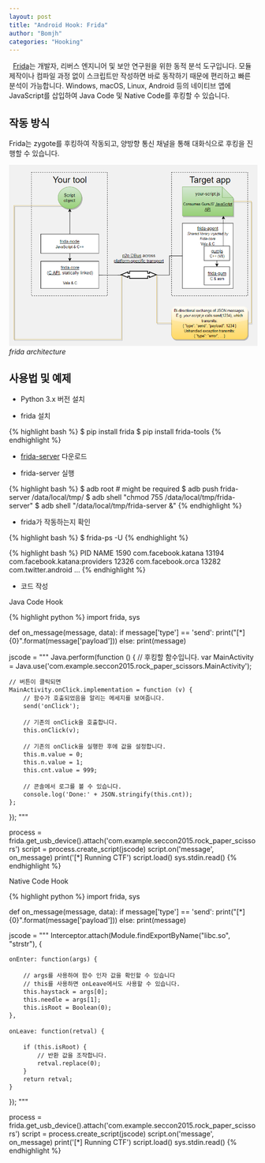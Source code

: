 ```yaml
---
layout: post
title: "Android Hook: Frida"
author: "Bomjh"
categories: "Hooking"
---
```


&nbsp;
[Frida](https://www.frida.re/)는 개발자, 리버스 엔지니어 및 보안 연구원을 위한 동적 분석 도구입니다. 모듈 제작이나 컴파일 과정 없이 스크립트만 작성하면 바로 동작하기 때문에 편리하고 빠른 분석이 가능합니다. Windows, macOS, Linux, Android 등의 네이티브 앱에 JavaScript를 삽입하여 Java Code 및 Native Code를 후킹할 수 있습니다.

## 작동 방식

Frida는 zygote를 후킹하여 작동되고, 양방향 통신 채널을 통해 대화식으로 후킹을 진행할 수 있습니다.

![frida](https://raw.githubusercontent.com/bomjh/bomjh.github.io/master/assets/frida.png)
_frida architecture_

## 사용법 및 예제

* Python 3.x 버전 설치

* frida 설치

{% highlight bash %}
$ pip install frida
$ pip install frida-tools
{% endhighlight %}

* [frida-server](https://github.com/frida/frida/releases) 다운로드

* frida-server 실행

{% highlight bash %}
$ adb root # might be required
$ adb push frida-server /data/local/tmp/
$ adb shell "chmod 755 /data/local/tmp/frida-server"
$ adb shell "/data/local/tmp/frida-server &"
{% endhighlight %}

* frida가 작동하는지 확인

{% highlight bash %}
$ frida-ps -U
{% endhighlight %}

{% highlight bash %}
PID NAME
1590 com.facebook.katana
13194 com.facebook.katana:providers
12326 com.facebook.orca
13282 com.twitter.android
…
{% endhighlight %}

* 코드 작성

Java Code Hook

{% highlight python %}
import frida, sys

def on_message(message, data):
    if message['type'] == 'send':
        print("[*] {0}".format(message['payload']))
    else:
        print(message)

jscode = """
Java.perform(function () {
    // 후킹할 함수입니다.
    var MainActivity = Java.use('com.example.seccon2015.rock_paper_scissors.MainActivity');

    // 버튼이 클릭되면
    MainActivity.onClick.implementation = function (v) {
        // 함수가 호출되었음을 알리는 메세지를 보여줍니다.
        send('onClick');

        // 기존의 onClick을 호출합니다.
        this.onClick(v);

        // 기존의 onClick을 실행한 후에 값을 설정합니다.
        this.m.value = 0;
        this.n.value = 1;
        this.cnt.value = 999;

        // 콘솔에서 로그를 볼 수 있습니다.
        console.log('Done:' + JSON.stringify(this.cnt));
    };
});
"""

process = frida.get_usb_device().attach('com.example.seccon2015.rock_paper_scissors')
script = process.create_script(jscode)
script.on('message', on_message)
print('[*] Running CTF')
script.load()
sys.stdin.read()
{% endhighlight %}

Native Code Hook

{% highlight python %}
import frida, sys

def on_message(message, data):
    if message['type'] == 'send':
        print("[*] {0}".format(message['payload']))
    else:
        print(message)

jscode = """
Interceptor.attach(Module.findExportByName("libc.so", "strstr"), {

    onEnter: function(args) {

        // args를 사용하여 함수 인자 값을 확인할 수 있습니다
        // this를 사용하면 onLeave에서도 사용할 수 있습니다.
        this.haystack = args[0];
        this.needle = args[1];
        this.isRoot = Boolean(0);
    },

    onLeave: function(retval) {

        if (this.isRoot) {
            // 반환 값을 조작합니다.
            retval.replace(0);
        }
        return retval;
    }
});
"""

process = frida.get_usb_device().attach('com.example.seccon2015.rock_paper_scissors')
script = process.create_script(jscode)
script.on('message', on_message)
print('[*] Running CTF')
script.load()
sys.stdin.read()
{% endhighlight %}
